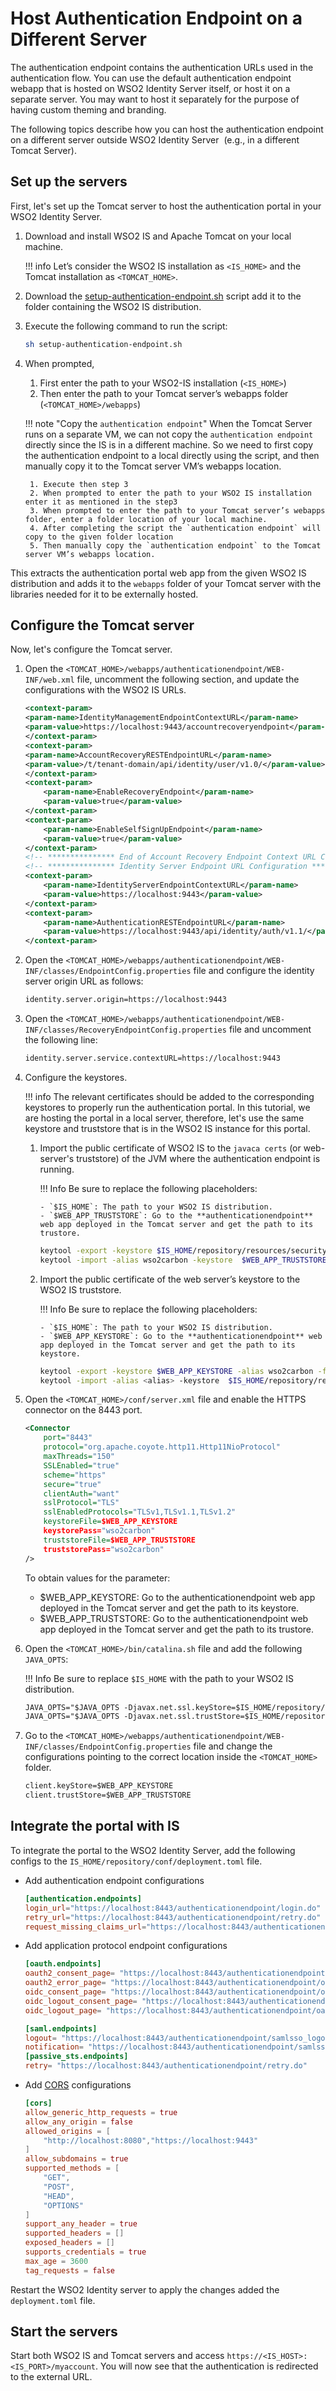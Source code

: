 # Host Authentication Endpoint on a Different Server

The authentication endpoint contains the authentication URLs used in the authentication flow. You can use the default authentication endpoint webapp that is hosted on WSO2 Identity Server itself, or host it on a separate server. You may want to host it separately for the purpose of having custom theming and branding.

The following topics describe how you can host the authentication endpoint on a different server outside WSO2 Identity Server  (e.g., in a different Tomcat Server).

## Set up the servers

First, let's set up the Tomcat server to host the authentication portal in your WSO2 Identity Server.

1.  Download and install WSO2 IS and Apache Tomcat on your local machine.

    !!! info
        Let’s consider the WSO2 IS installation as `<IS_HOME>` and the Tomcat installation as `<TOMCAT_HOME>`.

2.  Download the [setup-authentication-endpoint.sh](https://github.com/wso2/samples-is/blob/master/host-endpoints-externally/setup-authentication-endpoint.sh) script add it to the folder containing the WSO2 IS distribution.

3.  Execute the following command to run the script:

    ```bash
    sh setup-authentication-endpoint.sh
    ```

4. When prompted,

    1. First enter the path to your WSO2-IS installation (`<IS_HOME>`)
    2. Then enter the path to your Tomcat server’s webapps folder (`<TOMCAT_HOME>/webapps`)

    !!! note "Copy the `authentication endpoint`"
        When the Tomcat Server runs on a separate VM, we can not copy the `authentication endpoint` directly since the IS is in a different machine. So we need to first copy the authentication endpoint to a local directly using the script, and then manually copy it to the Tomcat server VM’s webapps location.

        1. Execute then step 3
        2. When prompted to enter the path to your WSO2 IS installation enter it as mentioned in the step3
        3. When prompted to enter the path to your Tomcat server’s webapps folder, enter a folder location of your local machine.
        4. After completing the script the `authentication endpoint` will copy to the given folder location
        5. Then manually copy the `authentication endpoint` to the Tomcat server VM’s webapps location.


This extracts the authentication portal web app from the given WSO2 IS distribution and adds it to the `webapps` folder of your Tomcat server with the libraries needed for it to be externally hosted.

## Configure the Tomcat server

Now, let's configure the Tomcat server.

1.  Open the `<TOMCAT_HOME>/webapps/authenticationendpoint/WEB-INF/web.xml` file, uncomment the following section, and update the configurations with the WSO2 IS URLs.

    ```xml
    <context-param>
    <param-name>IdentityManagementEndpointContextURL</param-name>
    <param-value>https://localhost:9443/accountrecoveryendpoint</param-value>
    </context-param>
    <context-param>
    <param-name>AccountRecoveryRESTEndpointURL</param-name>
    <param-value>/t/tenant-domain/api/identity/user/v1.0/</param-value>
    </context-param>
    <context-param>
        <param-name>EnableRecoveryEndpoint</param-name>
        <param-value>true</param-value>
    </context-param>
    <context-param>
        <param-name>EnableSelfSignUpEndpoint</param-name>
        <param-value>true</param-value>
    </context-param>
    <!-- *************** End of Account Recovery Endpoint Context URL Configuration ********************** -->
    <!-- *************** Identity Server Endpoint URL Configuration ********************** -->
    <context-param>
        <param-name>IdentityServerEndpointContextURL</param-name>
        <param-value>https://localhost:9443</param-value>
    </context-param>
    <context-param>
        <param-name>AuthenticationRESTEndpointURL</param-name>
        <param-value>https://localhost:9443/api/identity/auth/v1.1/</param-value>
    </context-param>
    ```

2.  Open the `<TOMCAT_HOME>/webapps/authenticationendpoint/WEB-INF/classes/EndpointConfig.properties` file and configure the identity server origin URL as follows:
    
    ```xml
    identity.server.origin=https://localhost:9443
    ```

3.  Open the `<TOMCAT_HOME>/webapps/authenticationendpoint/WEB-INF/classes/RecoveryEndpointConfig.properties` file and uncomment the following line:

    ```xml
    identity.server.service.contextURL=https://localhost:9443
    ```
            
4.  Configure the keystores.

    !!! info
        The relevant certificates should be added to the corresponding keystores to properly run the authentication portal. In this tutorial, we are hosting the portal in a local server, therefore, let's use the same keystore and truststore that is in the WSO2 IS instance for this portal.

    1.  Import the public certificate of WSO2 IS to the `javaca certs` (or web-server's truststore) of the JVM where the authentication endpoint is running.

        !!! Info
            Be sure to replace the following placeholders:

            - `$IS_HOME`: The path to your WSO2 IS distribution.
            - `$WEB_APP_TRUSTSTORE`: Go to the **authenticationendpoint** web app deployed in the Tomcat server and get the path to its trustore.

        ``` bash
        keytool -export -keystore $IS_HOME/repository/resources/security/wso2carbon.jks -alias wso2carbon -file wso2carbon.cer
        keytool -import -alias wso2carbon -keystore  $WEB_APP_TRUSTSTORE -file wso2carbon.cer
        ```

    2.  Import the public certificate of the web server’s keystore to the WSO2 IS truststore.

        !!! Info
            Be sure to replace the following placeholders:
            
            - `$IS_HOME`: The path to your WSO2 IS distribution.
            - `$WEB_APP_KEYSTORE`: Go to the **authenticationendpoint** web app deployed in the Tomcat server and get the path to its keystore.

        ``` bash
        keytool -export -keystore $WEB_APP_KEYSTORE -alias wso2carbon -file webserver.cer
        keytool -import -alias <alias> -keystore  $IS_HOME/repository/resources/security/client-truststore.jks -file webserver.cer
        ```

5.  Open the `<TOMCAT_HOME>/conf/server.xml` file and enable the HTTPS connector on the 8443 port.

    ```xml
    <Connector 
        port="8443"
        protocol="org.apache.coyote.http11.Http11NioProtocol"
        maxThreads="150"
        SSLEnabled="true"
        scheme="https"
        secure="true"
        clientAuth="want"
        sslProtocol="TLS"
        sslEnabledProtocols="TLSv1,TLSv1.1,TLSv1.2"
        keystoreFile=$WEB_APP_KEYSTORE
        keystorePass="wso2carbon"
        truststoreFile=$WEB_APP_TRUSTSTORE 
        truststorePass="wso2carbon"
    />
    ```

    To obtain values for the parameter:
    - $WEB_APP_KEYSTORE: Go to the authenticationendpoint web app deployed in the Tomcat server and get the path to its keystore.
    - $WEB_APP_TRUSTSTORE: Go to the authenticationendpoint web app deployed in the Tomcat server and get the path to its trustore.

6.  Open the `<TOMCAT_HOME>/bin/catalina.sh` file and add the following `JAVA_OPTS`:

    !!! Info
        Be sure to replace `$IS_HOME` with the path to your WSO2 IS distribution.

    ``` xml
    JAVA_OPTS="$JAVA_OPTS -Djavax.net.ssl.keyStore=$IS_HOME/repository/resources/security/wso2carbon.jks -Djavax.net.ssl.keyStorePassword=wso2carbon"
    JAVA_OPTS="$JAVA_OPTS -Djavax.net.ssl.trustStore=$IS_HOME/repository/resources/security/client-truststore.jks -Djavax.net.ssl.trustStorePassword=wso2carbon"
    ```

7. Go to the `<TOMCAT_HOME>/webapps/authenticationendpoint/WEB-INF/classes/EndpointConfig.properties` file and change the configurations pointing to the correct location inside the `<TOMCAT_HOME>` folder.

    ``` xml
    client.keyStore=$WEB_APP_KEYSTORE
    client.trustStore=$WEB_APP_TRUSTSTORE
    ```

## Integrate the portal with IS

To integrate the portal to the WSO2 Identity Server, add the following configs to the `IS_HOME/repository/conf/deployment.toml` file.

- Add authentication endpoint configurations
    ```toml
    [authentication.endpoints]
    login_url="https://localhost:8443/authenticationendpoint/login.do"
    retry_url="https://localhost:8443/authenticationendpoint/retry.do"
    request_missing_claims_url="https://localhost:8443/authenticationendpoint/claims.do"
    ```

- Add application protocol endpoint configurations
    ```toml
    [oauth.endpoints]
    oauth2_consent_page= "https://localhost:8443/authenticationendpoint/oauth2_authz.do"
    oauth2_error_page= "https://localhost:8443/authenticationendpoint/oauth2_error.do"
    oidc_consent_page= "https://localhost:8443/authenticationendpoint/oauth2_consent.do"
    oidc_logout_consent_page= "https://localhost:8443/authenticationendpoint/oauth2_logout_consent.do"
    oidc_logout_page= "https://localhost:8443/authenticationendpoint/oauth2_logout.do"

    [saml.endpoints]
    logout= "https://localhost:8443/authenticationendpoint/samlsso_logout.do"
    notification= "https://localhost:8443/authenticationendpoint/samlsso_notification.do"
    [passive_sts.endpoints]
    retry= "https://localhost:8443/authenticationendpoint/retry.do"
    ```

- Add [CORS]({{base_path}}/deploy/configure-cors/#configuring-cors-during-deployment) configurations
    ```toml
    [cors]
    allow_generic_http_requests = true
    allow_any_origin = false
    allowed_origins = [
        "http://localhost:8080","https://localhost:9443"
    ]
    allow_subdomains = true
    supported_methods = [
        "GET",
        "POST",
        "HEAD",
        "OPTIONS"
    ]
    support_any_header = true
    supported_headers = []
    exposed_headers = []
    supports_credentials = true
    max_age = 3600
    tag_requests = false
    ```

Restart the WSO2 Identity server to apply the changes added the `deployment.toml` file.

## Start the servers

Start both WSO2 IS and Tomcat servers and access `https://<IS_HOST>:<IS_PORT>/myaccount`. You will now see that the authentication is redirected to the external URL.